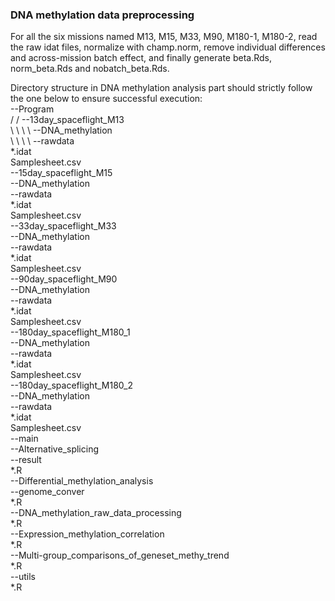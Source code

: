 ### DNA methylation data preprocessing
For all the six missions named M13, M15, M33, M90, M180-1, M180-2, read the raw idat files, normalize with champ.norm, remove individual differences and across-mission batch effect, and finally generate beta.Rds, norm_beta.Rds and nobatch_beta.Rds.

Directory structure in DNA methylation analysis part should strictly follow the one below to ensure successful execution:   
--Program  
/ / --13day_spaceflight_M13  
\ \ \ \ --DNA_methylation  
\ \ \ \   --rawdata  
          *.idat  
          Samplesheet.csv  
  --15day_spaceflight_M15  
    --DNA_methylation  
      --rawdata  
          *.idat  
          Samplesheet.csv  
  --33day_spaceflight_M33  
    --DNA_methylation  
      --rawdata  
          *.idat  
          Samplesheet.csv  
  --90day_spaceflight_M90  
    --DNA_methylation  
      --rawdata  
          *.idat  
          Samplesheet.csv  
  --180day_spaceflight_M180_1  
    --DNA_methylation  
      --rawdata  
          *.idat  
          Samplesheet.csv  
  --180day_spaceflight_M180_2  
    --DNA_methylation  
      --rawdata  
          *.idat  
          Samplesheet.csv  
  --main  
    --Alternative_splicing  
      --result  
      *.R  
    --Differential_methylation_analysis  
      --genome_conver  
      *.R  
    --DNA_methylation_raw_data_processing  
      *.R  
    --Expression_methylation_correlation  
      *.R  
    --Multi-group_comparisons_of_geneset_methy_trend  
      *.R  
    --utils  
      *.R  
